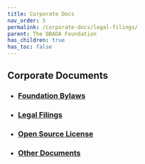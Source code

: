 ```yaml
---
title: Corporate Docs
nav_order: 5
permalink: /corporate-docs/legal-filings/
parent: The OBADA Foundation
has_children: true
has_toc: false
---
```

## Corporate Documents


+ ### [Foundation Bylaws](/corporate-docs/bylaws) 
+ ### [Legal Filings](/corporate-docs/legal-filings)
+ ### [Open Source License](/corporate-docs/open-source-license)
+ ### [Other Documents](/corporate-docs/other)

